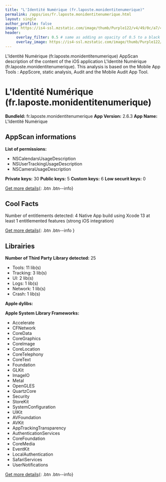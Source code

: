 ```yaml
---
title: "L'Identité Numérique (fr.laposte.monidentitenumerique)"
permalink: /apps/ios/fr.laposte.monidentitenumerique.html
layout: single
author_profile: false
image: https://is4-ssl.mzstatic.com/image/thumb/Purple122/v4/49/0c/a7/490ca7a5-9197-76f7-c0c3-6a7e14fa9db4/AppIcon-1x_U007emarketing-0-7-0-85-220.png/512x512bb.jpg
header: 
     overlay_filter: 0.5 # same as adding an opacity of 0.5 to a black background
     overlay_image: https://is4-ssl.mzstatic.com/image/thumb/Purple122/v4/49/0c/a7/490ca7a5-9197-76f7-c0c3-6a7e14fa9db4/AppIcon-1x_U007emarketing-0-7-0-85-220.png/512x512bb.jpg
---
```

L'Identité Numérique (fr.laposte.monidentitenumerique) AppScan description of the content of the iOS application L'Identité Numérique (fr.laposte.monidentitenumerique). This analysis is based on the Mobile App Tools : AppScore, static analysis, Audit and the Mobile Audit App Tool.

# L'Identité Numérique (fr.laposte.monidentitenumerique)

**BundleId:** fr.laposte.monidentitenumerique
**App Version:** 2.6.3
**App Name:** L'Identité Numérique


## AppScan informations 

**List of permissions:** 
- NSCalendarsUsageDescription
- NSUserTrackingUsageDescription
- NSCameraUsageDescription
  
  
**Private keys:** 30
**Public keys:** 5
**Custom keys:** 6
**Low securit keys:** 0
  
[Get more details](/pricing.html){: .btn .btn--info}

## Cool Facts

Number of entitlements detected: 4
Native App
build using Xcode 13
at least 1 entitlemented features (strong iOS integration)
  
[Get more details](/pricing.html){: .btn .btn--info }

## Librairies 
**Number of Third Party Library detected:** 25
- Tools: 11 lib(s)
- Tracking: 3 lib(s)
- UI: 2 lib(s)
- Logs: 1 lib(s)
- Network: 1 lib(s)
- Crash: 1 lib(s)


**Apple dylibs:**


**Apple System Library Frameworks:**
- Accelerate
- CFNetwork
- CoreData
- CoreGraphics
- CoreImage
- CoreLocation
- CoreTelephony
- CoreText
- Foundation
- GLKit
- ImageIO
- Metal
- OpenGLES
- QuartzCore
- Security
- StoreKit
- SystemConfiguration
- UIKit
- AVFoundation
- AVKit
- AppTrackingTransparency
- AuthenticationServices
- CoreFoundation
- CoreMedia
- EventKit
- LocalAuthentication
- SafariServices
- UserNotifications


  
[Get more details](/pricing.html){: .btn .btn--info}

